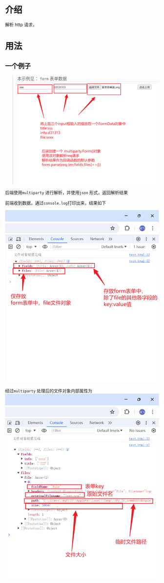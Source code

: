 # 介绍

解析 http 请求，

# 用法

## 一个例子

> 本示例见：
> `form` 表单数据
> <img src='../images/技术文档/multiparty/表单对象.png'>

后端使用`multiparty` 进行解析，并使用`json` 形式，返回解析结果

前端收到数据，通过`console.log`打印出来，结果如下

<img src='../images/技术文档/multiparty/multiparty模块解析结果.png'>

经过`multiparty` 处理后的文件对象内部属性为
<img src='../images/技术文档/multiparty/multiparty解析得到的文件对象.png'>
